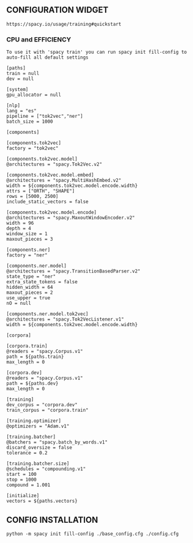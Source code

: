 ## CONFIGURATION WIDGET

    https://spacy.io/usage/training#quickstart

### CPU and EFFICIENCY

    To use it with 'spacy train' you can run spacy init fill-config to auto-fill all default settings

    [paths]
    train = null
    dev = null
    
    [system]
    gpu_allocator = null
    
    [nlp]
    lang = "es"
    pipeline = ["tok2vec","ner"]
    batch_size = 1000
    
    [components]
    
    [components.tok2vec]
    factory = "tok2vec"
    
    [components.tok2vec.model]
    @architectures = "spacy.Tok2Vec.v2"
    
    [components.tok2vec.model.embed]
    @architectures = "spacy.MultiHashEmbed.v2"
    width = ${components.tok2vec.model.encode.width}
    attrs = ["ORTH", "SHAPE"]
    rows = [5000, 2500]
    include_static_vectors = false
    
    [components.tok2vec.model.encode]
    @architectures = "spacy.MaxoutWindowEncoder.v2"
    width = 96
    depth = 4
    window_size = 1
    maxout_pieces = 3
    
    [components.ner]
    factory = "ner"
    
    [components.ner.model]
    @architectures = "spacy.TransitionBasedParser.v2"
    state_type = "ner"
    extra_state_tokens = false
    hidden_width = 64
    maxout_pieces = 2
    use_upper = true
    nO = null
    
    [components.ner.model.tok2vec]
    @architectures = "spacy.Tok2VecListener.v1"
    width = ${components.tok2vec.model.encode.width}
    
    [corpora]
    
    [corpora.train]
    @readers = "spacy.Corpus.v1"
    path = ${paths.train}
    max_length = 0
    
    [corpora.dev]
    @readers = "spacy.Corpus.v1"
    path = ${paths.dev}
    max_length = 0
    
    [training]
    dev_corpus = "corpora.dev"
    train_corpus = "corpora.train"
    
    [training.optimizer]
    @optimizers = "Adam.v1"
    
    [training.batcher]
    @batchers = "spacy.batch_by_words.v1"
    discard_oversize = false
    tolerance = 0.2
    
    [training.batcher.size]
    @schedules = "compounding.v1"
    start = 100
    stop = 1000
    compound = 1.001
    
    [initialize]
    vectors = ${paths.vectors}

## CONFIG INSTALLATION

    python -m spacy init fill-config ./base_config.cfg ./config.cfg